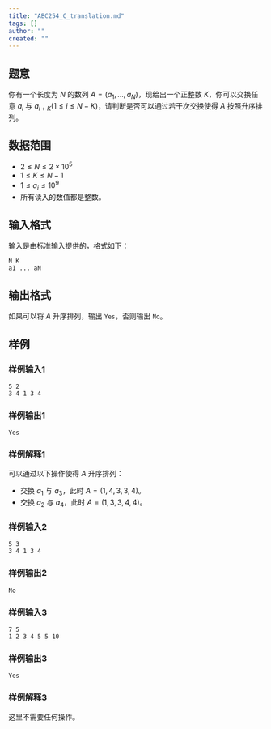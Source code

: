 ```yaml
---
title: "ABC254_C_translation.md"
tags: []
author: ""
created: ""
---
```


## 题意
你有一个长度为 $N$ 的数列 $A=(a_1,\dots,a_N)$，现给出一个正整数 $K$，你可以交换任意 $a_i$ 与 $a_{i+K} (1\le i\le N-K)$，请判断是否可以通过若干次交换使得 $A$ 按照升序排列。

## 数据范围

- $2\le N\le 2 \times 10^5$
- $1\le K\le N-1$
- $1\le a_i\le 10^9$
- 所有读入的数值都是整数。

## 输入格式

输入是由标准输入提供的，格式如下：

```
N K
a1 ... aN
```

## 输出格式

如果可以将 $A$ 升序排列，输出 `Yes`，否则输出 `No`。

## 样例

### 样例输入1

```
5 2
3 4 1 3 4
```

### 样例输出1

```
Yes
```

### 样例解释1

可以通过以下操作使得 $A$ 升序排列：

- 交换 $a_1$ 与 $a_3$，此时 $A=(1,4,3,3,4)$。
- 交换 $a_2$ 与 $a_4$，此时 $A=(1,3,3,4,4)$。

### 样例输入2

```
5 3
3 4 1 3 4
```

### 样例输出2

```
No
```

### 样例输入3

```
7 5
1 2 3 4 5 5 10
```

### 样例输出3

```
Yes
```

### 样例解释3

这里不需要任何操作。

